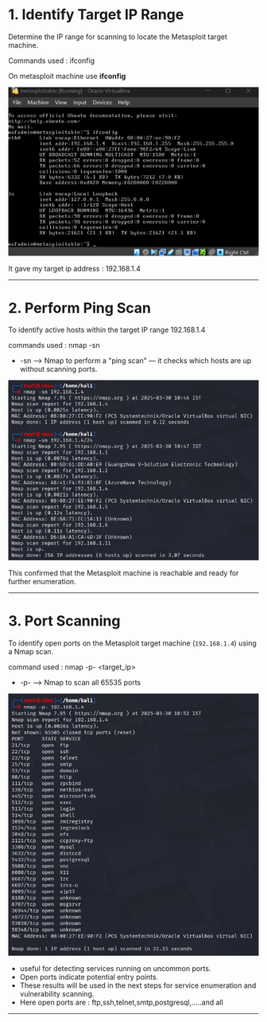 # 1. Identify Target IP Range

Determine the IP range for scanning to locate the Metasploit target machine.

Commands used : ifconfig

On metasploit machine use **ifconfig**
  
  ![](https://github.com/deepthiii33/sapienceintern/blob/main/task3/screenshots/target_ip.png)

  It gave my target ip address : 192.168.1.4

--- 

# 2. Perform Ping Scan

To identify active hosts within the target IP range 192.168.1.4

commands used : nmap -sn <target-ip>
- -sn  -->  Nmap to perform a "ping scan" — it checks which hosts are up without scanning ports.

![](https://github.com/deepthiii33/sapienceintern/blob/main/task3/screenshots/ping_scan.png)

This confirmed that the Metasploit machine is reachable and ready for further enumeration.


 ---
 
# 3.  Port Scanning
To identify open ports on the Metasploit target machine (`192.168.1.4`) using a  Nmap scan.

command used : nmap -p- <target_ip>
- -p-  -->  Nmap to scan all 65535 ports

![](https://github.com/deepthiii33/sapienceintern/blob/main/task3/screenshots/port_scan.png)

-  useful for detecting services running on uncommon ports.
-  Open ports indicate potential entry points.
-  These results will be used in the next steps for service enumeration and vulnerability scanning.
-  Here open ports are : ftp,ssh,telnet,smtp,postgresql,.....and all

---



  
